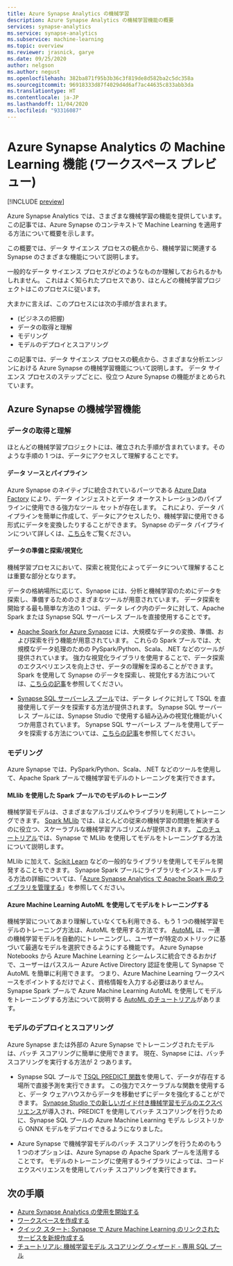 ```yaml
---
title: Azure Synapse Analytics の機械学習
description: Azure Synapse Analytics の機械学習機能の概要
services: synapse-analytics
ms.service: synapse-analytics
ms.subservice: machine-learning
ms.topic: overview
ms.reviewer: jrasnick, garye
ms.date: 09/25/2020
author: nelgson
ms.author: negust
ms.openlocfilehash: 382ba871f95b3b36c3f819de8d582ba2c5dc358a
ms.sourcegitcommit: 96918333d87f4029d4d6af7ac44635c833abb3da
ms.translationtype: HT
ms.contentlocale: ja-JP
ms.lasthandoff: 11/04/2020
ms.locfileid: "93316087"
---
```

# <a name="machine-learning-capabilities-in-azure-synapse-analytics-workspaces-preview"></a>Azure Synapse Analytics の Machine Learning 機能 (ワークスペース プレビュー)

[!INCLUDE [preview](../includes/note-preview.md)]

Azure Synapse Analytics では、さまざまな機械学習の機能を提供しています。 この記事では、Azure Synapse のコンテキストで Machine Learning を適用する方法について概要を示します。

この概要では、データ サイエンス プロセスの観点から、機械学習に関連する Synapse のさまざまな機能について説明します。

一般的なデータ サイエンス プロセスがどのようなものか理解しておられるかもしれません。 これはよく知られたプロセスであり、ほとんどの機械学習プロジェクトはこのプロセスに従います。

大まかに言えば、このプロセスには次の手順が含まれます。
* (ビジネスの把握)
* データの取得と理解
* モデリング
* モデルのデプロイとスコアリング

この記事では、データ サイエンス プロセスの観点から、さまざまな分析エンジンにおける Azure Synapse の機械学習機能について説明します。 データ サイエンス プロセスのステップごとに、役立つ Azure Synapse の機能がまとめられています。

## <a name="azure-synapse-machine-learning-capabilities"></a>Azure Synapse の機械学習機能

### <a name="data-acquisition-and-understanding"></a>データの取得と理解

ほとんどの機械学習プロジェクトには、確立された手順が含まれています。そのような手順の 1 つは、データにアクセスして理解することです。

#### <a name="data-source-and-pipelines"></a>データ ソースとパイプライン

Azure Synapse のネイティブに統合されているパーツである [Azure Data Factory](/azure/data-factory/introduction) により、データ インジェストとデータ オーケストレーションのパイプラインに使用できる強力なツール セットが存在します。 これにより、データ パイプラインを簡単に作成して、データにアクセスしたり、機械学習に使用できる形式にデータを変換したりすることができます。 Synapse のデータ パイプラインについて詳しくは、[こちら](/azure/data-factory/concepts-pipelines-activities?toc=/azure/synapse-analytics/toc.json&bc=/azure/synapse-analytics/breadcrumb/toc.json)をご覧ください。 

#### <a name="data-preparation-and-explorationvisualization"></a>データの準備と探索/視覚化

機械学習プロセスにおいて、探索と視覚化によってデータについて理解することは重要な部分となります。

データの格納場所に応じて、Synapse には、分析と機械学習のためにデータを探索し、準備するためのさまざまなツールが用意されています。 データ探索を開始する最も簡単な方法の 1 つは、データ レイク内のデータに対して、Apache Spark または Synapse SQL サーバーレス プールを直接使用することです。

* [Apache Spark for Azure Synapse](../spark/apache-spark-overview.md) には、大規模なデータの変換、準備、および探索を行う機能が用意されています。 これらの Spark プールでは、大規模なデータ処理のための PySpark/Python、Scala、.NET などのツールが提供されています。 強力な視覚化ライブラリを使用することで、データ探索のエクスペリエンスを向上させ、データの理解を深めることができます。 Spark を使用して Synapse のデータを探索し、視覚化する方法については、[こちらの記事](../get-started-analyze-spark.md)を参照してください。

* [Synapse SQL サーバーレス プール](../sql/on-demand-workspace-overview.md)では、データ レイクに対して TSQL を直接使用してデータを探索する方法が提供されます。 Synapse SQL サーバーレス プールには、Synapse Studio で使用する組み込みの視覚化機能がいくつか用意されています。 Synapse SQL サーバーレス プールを使用してデータを探索する方法については、[こちらの記事](../get-started-analyze-sql-on-demand.md)を参照してください。

### <a name="modeling"></a>モデリング

Azure Synapse では、PySpark/Python、Scala、.NET などのツールを使用して、Apache Spark プールで機械学習モデルのトレーニングを実行できます。

#### <a name="train-models-on-spark-pools-with-mllib"></a>MLlib を使用した Spark プールでのモデルのトレーニング

機械学習モデルは、さまざまなアルゴリズムやライブラリを利用してトレーニングできます。 [Spark MLlib](http://spark.apache.org/docs/latest/ml-guide.html) では、ほとんどの従来の機械学習の問題を解決するのに役立つ、スケーラブルな機械学習アルゴリズムが提供されます。 [このチュートリアル](../spark/apache-spark-machine-learning-mllib-notebook.md)では、Synapse で MLlib を使用してモデルをトレーニングする方法について説明します。

MLlib に加えて、[Scikit Learn](https://scikit-learn.org/stable/) などの一般的なライブラリを使用してモデルを開発することもできます。 Synapse Spark プールにライブラリをインストールする方法の詳細については、「[Azure Synapse Analytics で Apache Spark 用のライブラリを管理する](../spark/apache-spark-azure-portal-add-libraries.md)」を参照してください。

#### <a name="train-models-with-azure-machine-learning-automl"></a>Azure Machine Learning AutoML を使用してモデルをトレーニングする

機械学習についてあまり理解していなくても利用できる、もう 1 つの機械学習モデルのトレーニング方法は、AutoML を使用する方法です。 [AutoML](/azure/machine-learning/concept-automated-ml) は、一連の機械学習モデルを自動的にトレーニングし、ユーザーが特定のメトリックに基づいて最適なモデルを選択できるようにする機能です。 Azure Synapse Notebooks から Azure Machine Learning とシームレスに統合できるおかげで、ユーザーはパススルー Azure Active Directory 認証を使用して Synapse で AutoML を簡単に利用できます。  つまり、Azure Machine Learning ワークスペースをポイントするだけでよく、資格情報を入力する必要はありません。 Synapse Spark プールで Azure Machine Learning AutoML を使用してモデルをトレーニングする方法について説明する [AutoML のチュートリアル](../spark/apache-spark-azure-machine-learning-tutorial.md)があります。

### <a name="model-deployment-and-scoring"></a>モデルのデプロイとスコアリング

Azure Synapse または外部の Azure Synapse でトレーニングされたモデルは、バッチ スコアリングに簡単に使用できます。 現在、Synapse には、バッチ スコアリングを実行する方法が 2 つあります。

* Synapse SQL プールで [TSQL PREDICT 関数](../sql-data-warehouse/sql-data-warehouse-predict.md)を使用して、データが存在する場所で直接予測を実行できます。 この強力でスケーラブルな関数を使用すると、データ ウェアハウスからデータを移動せずにデータを強化することができます。 [Synapse Studio での新しいガイド付き機械学習モデルのエクスペリエンス](https://aka.ms/synapse-ml-ui)が導入され、PREDICT を使用してバッチ スコアリングを行うために、Synapse SQL プールの Azure Machine Learning モデル レジストリから ONNX モデルをデプロイできるようになりました。

* Azure Synapse で機械学習モデルのバッチ スコアリングを行うためのもう 1 つのオプションは、Azure Synapse の Apache Spark プールを活用することです。 モデルのトレーニングに使用するライブラリによっては、コード エクスペリエンスを使用してバッチ スコアリングを実行できます。

## <a name="next-steps"></a>次の手順

* [Azure Synapse Analytics の使用を開始する](../get-started.md)
* [ワークスペースを作成する](../get-started-create-workspace.md)
* [クイック スタート: Synapse で Azure Machine Learning のリンクされたサービスを新規作成する](quickstart-integrate-azure-machine-learning.md)
* [チュートリアル: 機械学習モデル スコアリング ウィザード - 専用 SQL プール](tutorial-sql-pool-model-scoring-wizard.md)
